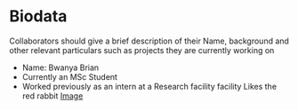 # Biodata
Collaborators should give a brief description of their Name, background and other relevant particulars such as projects they are currently working on

- Name: Bwanya Brian
- Currently an MSc Student
- Worked previously as an intern at a Research facility facility
Likes the red rabbit [Image](https://www.google.com/search?q=red+rabbit&client=ubuntu&hs=rae&channel=fs&tbm=isch&source=iu&ictx=1&fir=k3fPO_eTloE8XM%253A%252CDjBqDC3z8JS4WM%252C_&vet=1&usg=AI4_-kTGWbCXKNsPzfk35XhqajO2f-cihQ&sa=X&ved=2ahUKEwiS5r6p5pPjAhUFmRoKHRjoCV8Q9QEwBXoECAMQDg#imgrc=k3fPO_eTloE8XM:&vet=1)
